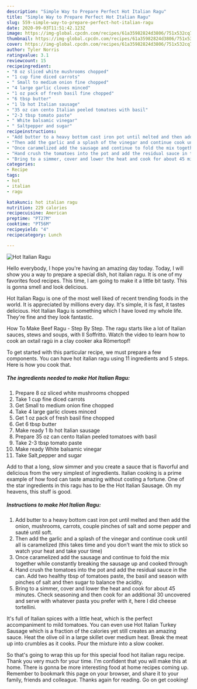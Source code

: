 ```yaml
---
description: "Simple Way to Prepare Perfect Hot Italian Ragu"
title: "Simple Way to Prepare Perfect Hot Italian Ragu"
slug: 559-simple-way-to-prepare-perfect-hot-italian-ragu
date: 2020-09-03T11:51:42.123Z
image: https://img-global.cpcdn.com/recipes/61a35982824d3806/751x532cq70/hot-italian-ragu-recipe-main-photo.jpg
thumbnail: https://img-global.cpcdn.com/recipes/61a35982824d3806/751x532cq70/hot-italian-ragu-recipe-main-photo.jpg
cover: https://img-global.cpcdn.com/recipes/61a35982824d3806/751x532cq70/hot-italian-ragu-recipe-main-photo.jpg
author: Tyler Norris
ratingvalue: 3.1
reviewcount: 15
recipeingredient:
- "8 oz sliced white mushrooms chopped"
- "1 cup fine diced carrots"
- " Small to medium onion fine chopped"
- "4 large garlic cloves minced"
- "1 oz pack of fresh basil fine chopped"
- "6 tbsp butter"
- "1 lb hot Italian sausage"
- "35 oz can cento Italian peeled tomatoes with basil"
- "2-3 tbsp tomato paste"
- " White balsamic vinegar"
- " Saltpepper and sugar"
recipeinstructions:
- "Add butter to a heavy bottom cast iron pot until melted and then add the onion, mushrooms, carrots, couple pinches of salt and some pepper and sauté until soft."
- "Then add the garlic and a splash of the vinegar and continue cook until all is caramelized (this takes time and you don’t want the mix to stick so watch your heat and take your time)"
- "Once caramelized add the sausage and continue to fold the mix together while constantly breaking the sausage up and cooked through"
- "Hand crush the tomatoes into the pot and add the residual sauce in the can. Add two healthy tbsp of tomatoes paste, the basil and season with pinches of salt and then sugar to balance the acidity."
- "Bring to a simmer, cover and lower the heat and cook for about 45 minutes. Check seasoning and then cook for an additional 30 uncovered and serve with whatever pasta you prefer with it, here I did cheese tortellini."
categories:
- Recipe
tags:
- hot
- italian
- ragu

katakunci: hot italian ragu 
nutrition: 229 calories
recipecuisine: American
preptime: "PT27M"
cooktime: "PT56M"
recipeyield: "4"
recipecategory: Lunch

---
```



![Hot Italian Ragu](https://img-global.cpcdn.com/recipes/61a35982824d3806/751x532cq70/hot-italian-ragu-recipe-main-photo.jpg)

Hello everybody, I hope you're having an amazing day today. Today, I will show you a way to prepare a special dish, hot italian ragu. It is one of my favorites food recipes. This time, I am going to make it a little bit tasty. This is gonna smell and look delicious.

Hot Italian Ragu is one of the most well liked of recent trending foods in the world. It is appreciated by millions every day. It's simple, it is fast, it tastes delicious. Hot Italian Ragu is something which I have loved my whole life. They're fine and they look fantastic.

How To Make Beef Ragu - Step By Step. The ragu starts like a lot of Italian sauces, stews and soups, with Il Soffritto. Watch the video to learn how to cook an oxtail ragù in a clay cooker aka Römertopf!


To get started with this particular recipe, we must prepare a few components. You can have hot italian ragu using 11 ingredients and 5 steps. Here is how you cook that.

<!--inarticleads1-->

##### The ingredients needed to make Hot Italian Ragu:

1. Prepare 8 oz sliced white mushrooms chopped
1. Take 1 cup fine diced carrots
1. Get  Small to medium onion fine chopped
1. Take 4 large garlic cloves minced
1. Get 1 oz pack of fresh basil fine chopped
1. Get 6 tbsp butter
1. Make ready 1 lb hot Italian sausage
1. Prepare 35 oz can cento Italian peeled tomatoes with basil
1. Take 2-3 tbsp tomato paste
1. Make ready  White balsamic vinegar
1. Take  Salt,pepper and sugar


Add to that a long, slow simmer and you create a sauce that is flavorful and delicious from the very simplest of ingredients. Italian cooking is a prime example of how food can taste amazing without costing a fortune. One of the star ingredients in this ragu has to be the Hot Italian Sausage. Oh my heavens, this stuff is good. 

<!--inarticleads2-->

##### Instructions to make Hot Italian Ragu:

1. Add butter to a heavy bottom cast iron pot until melted and then add the onion, mushrooms, carrots, couple pinches of salt and some pepper and sauté until soft.
1. Then add the garlic and a splash of the vinegar and continue cook until all is caramelized (this takes time and you don’t want the mix to stick so watch your heat and take your time)
1. Once caramelized add the sausage and continue to fold the mix together while constantly breaking the sausage up and cooked through
1. Hand crush the tomatoes into the pot and add the residual sauce in the can. Add two healthy tbsp of tomatoes paste, the basil and season with pinches of salt and then sugar to balance the acidity.
1. Bring to a simmer, cover and lower the heat and cook for about 45 minutes. Check seasoning and then cook for an additional 30 uncovered and serve with whatever pasta you prefer with it, here I did cheese tortellini.


It&#39;s full of Italian spices with a little heat, which is the perfect accompaniment to mild tomatoes. You can even use Hot Italian Turkey Sausage which is a fraction of the calories yet still creates an amazing sauce. Heat the olive oil in a large skillet over medium heat. Break the meat up into crumbles as it cooks. Pour the mixture into a slow cooker. 

So that's going to wrap this up for this special food hot italian ragu recipe. Thank you very much for your time. I'm confident that you will make this at home. There is gonna be more interesting food at home recipes coming up. Remember to bookmark this page on your browser, and share it to your family, friends and colleague. Thanks again for reading. Go on get cooking!
